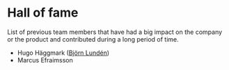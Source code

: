 # Hall of fame

List of previous team members that have had a big impact on the company or the product and contributed during a long period of time.

- Hugo Häggmark ([Björn Lundén](https://www.bjornlunden.se/))
- Marcus Efraimsson
